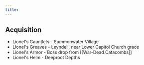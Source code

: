 ```yaml
---
title:
---
```


## Acquisition
- Lionel's Gauntlets - Summonwater Village
- Lionel's Greaves - Leyndell, near Lower Capitol Church grace
- Lionel's Armor - Boss drop from [[War-Dead Catacombs]]
- Lionel's Helm - Deeproot Depths
